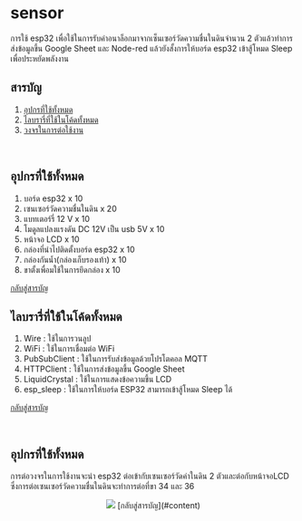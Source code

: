 # sensor
การใช้ esp32 เพื่อใช้ในการรับค่าอนาล็อกมาจากเซ็นเซอร์วัดความชื่นในดินจำนวน 2 ตัวแล้วทำการส่งข้อมูลขึ้น Google Sheet และ Node-red แล้วยังสั้งการให้บอร์ด esp32 เข้าสู้โหมด Sleep เพื่อประหยัดพลังงาน

## <a name="content"></a> สารบัญ  
1. [อุปกรที่ใช้ทั้งหมด](#อุปกร)
2. [ไลบรารี่ที่ใช้ในโค้ดทั้งหมด](#libra)
3. [วงจรในการต่อใช้งาน](#ต่ออุปกร)

<br/>

## <a name="อุปกร"></a> อุปกรที่ใช้ทั้งหมด
1. บอร์ด esp32 x 10
2. เซนเซอร์วัดความชื่นในดิน x 20
3. แบทเตอร์รี่ 12 V x 10
4. โมดูลแปลงแรงดัน DC 12V เป็น usb 5V x 10
5. หน้าจอ LCD x 10
6. กล่องที่นำไปติดตั้งบอร์ด esp32 x 10
7. กล่องกันน้ำ(กล่องเก็บรองเท้า) x 10
8. ขาตั้งเพื่อมใช้ในการยึดกล่อง x 10

[กลับสู่สารบัญ](#content)
<br/>

## <a name="libra"></a> ไลบรารี่ที่ใช้ในโค้ดทั้งหมด
1. Wire : ใช้ในการวนลูป
2. WiFi : ใช้ในการเชื่อมต่อ WiFi
3. PubSubClient : ใช้ในการรับส่งข้อมูลด้วยโปรโตคอล MQTT
4. HTTPClient : ใช้ในการส่งข้อมูลขึ้น Google Sheet
5. LiquidCrystal : ใช้ในการแสดงข้อความขึ้น LCD
6. esp_sleep : ใช้ในการให้บอร์ด ESP32 สามารถเข้าสู้โหมด Sleep ได้

[กลับสู่สารบัญ](#content)

<br/>

## <a name="ต่ออุปกร"></a> อุปกรที่ใช้ทั้งหมด
การต่อวงจรในการใช้งานจะนำ esp32 ต่อเข้ากับเซนเซอร์วัดค่าในดิน 2 ตัวและต่อกับหน้าจอLCD ซึ่งการต่อเซนเซอร์วัดความชื่นในดินจะทำการต่อที่ขา 34 และ 36
<p align="center">
<img src=https://github.com/user-attachments/assets/a1acf8f4-98cc-477c-8488-59b5196341ee>
[กลับสู่สารบัญ](#content)
<br/>

